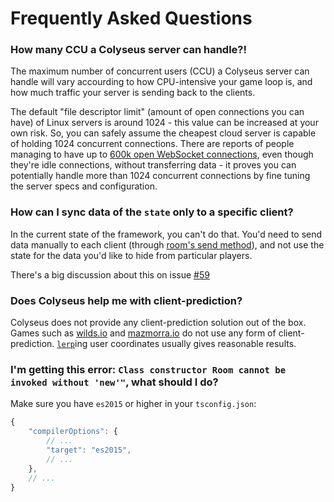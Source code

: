 # Frequently Asked Questions

### How many CCU a Colyseus server can handle?!

The maximum number of concurrent users (CCU) a Colyseus server can handle will vary accourding to how CPU-intensive your game loop is, and how much traffic your server is sending back to the clients.

The default "file descriptor limit" (amount of open connections you can have) of Linux servers is around 1024 - this value can be increased at your own risk. So, you can safely assume the cheapest cloud server is capable of holding 1024 concurrent connections. There are reports of people managing to have up to [600k open WebSocket connections](https://blog.jayway.com/2015/04/13/600k-concurrent-websocket-connections-on-aws-using-node-js/), even though they're idle connections, without transferring data - it proves you can potentially handle more than 1024 concurrent connections by fine tuning the server specs and configuration.


### How can I sync data of the `state` only to a specific client?

In the current state of the framework, you can't do that. You'd need to send data manually to each client (through [room's send method](/api-room/#send-client-message)), and not use the state for the data you'd like to hide from particular players.

There's a big discussion about this on issue [#59](https://github.com/colyseus/colyseus/issues/59)

### Does Colyseus help me with client-prediction?

Colyseus does not provide any client-prediction solution out of the box. Games such as [wilds.io](http://wilds.io/) and [mazmorra.io](https://mazmorra.io/) do not use any form of client-prediction. [`lerp`](http://gamestd.io/mathf/globals.html#lerp)ing user coordinates usually gives reasonable results.

### I'm getting this error: `Class constructor Room cannot be invoked without 'new'"`, what should I do?

Make sure you have `es2015` or higher in your `tsconfig.json`:

```javascript
{
    "compilerOptions": {
        // ...
        "target": "es2015",
        // ...
    },
    // ...
}
```

